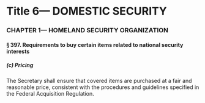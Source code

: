
# Title 6— DOMESTIC SECURITY
### CHAPTER 1— HOMELAND SECURITY ORGANIZATION
#### § 397. Requirements to buy certain items related to national security interests
##### (c) Pricing

The Secretary shall ensure that covered items are purchased at a fair and reasonable price, consistent with the procedures and guidelines specified in the Federal Acquisition Regulation.
